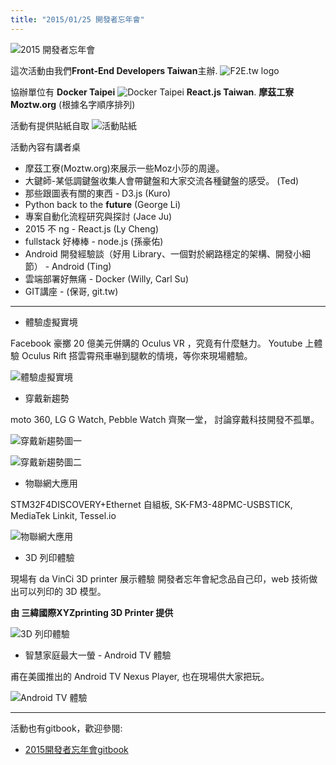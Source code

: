 ```yaml
---
title: "2015/01/25 開發者忘年會"
---
```


![2015 開發者忘年會](https://t.kfs.io/upload_images/37952/10912618_10203569096017188_51249980_o_large.jpg)

這次活動由我們**Front-End Developers Taiwan**主辦.
![F2E.tw logo](http://www.f2e.tw/images/banner.jpg)

協辦單位有
**Docker Taipei**
![Docker Taipei](https://s3-ap-northeast-1.amazonaws.com/kktix/organization_resource_files/776/1574/highres_332980982.jpeg)
**React.js Taiwan**.
**摩茲工寮 Moztw.org**
(根據名字順序排列)

活動有提供貼紙自取
![活動貼紙](https://t.kfs.io/organization_resource_files/776/1645/10900062_10202566543799683_471885557209073229_o.jpg)

活動內容有講者桌

* 摩茲工寮(Moztw.org)來展示一些Moz小莎的周邊。
* 大鍵師-某低調鍵盤收集人會帶鍵盤和大家交流各種鍵盤的感受。 (Ted)
* 那些跟圖表有關的東西 - D3.js (Kuro)
* Python back to the __future__ (George Li)
* 專案自動化流程研究與探討 (Jace Ju)
* 2015 不 ng - React.js (Ly Cheng)
* fullstack 好棒棒 - node.js (孫豪佑)
* Android 開發經驗談（好用 Library、一個對於網路穩定的架構、開發小細節） - Android (Ting)
* 雲端部署好無痛 - Docker (Willy, Carl Su)
* GIT講座 - (保哥, git.tw)

*****

* 體驗虛擬實境

Facebook 豪擲 20 億美元併購的 Oculus VR ，究竟有什麼魅力。
Youtube 上體驗 Oculus Rift 搭雲霄飛車嚇到腿軟的情境，等你來現場體驗。

![體驗虛擬實境](https://s3-ap-northeast-1.amazonaws.com/kktix/organization_resource_files/776/1558/hackpad.com_421ortm31NK_p.147554_1419489524373_dk2-hero.jpg)

* 穿戴新趨勢

moto 360, LG G Watch, Pebble Watch 齊聚一堂，
討論穿戴科技開發不孤單。

![穿戴新趨勢圖一](https://s3-ap-northeast-1.amazonaws.com/kktix/organization_resource_files/776/1561/unnamed.png)

![穿戴新趨勢圖二](https://s3-ap-northeast-1.amazonaws.com/kktix/organization_resource_files/776/1562/Pebble_watch_trio_group_04.png)

* 物聯網大應用

STM32F4DISCOVERY+Ethernet 自組板, SK-FM3-48PMC-USBSTICK, MediaTek Linkit, Tessel.io

![物聯網大應用](https://s3-ap-northeast-1.amazonaws.com/kktix/organization_resource_files/776/1563/M-05313.jpg)


* 3D 列印體驗

現場有 da VinCi 3D printer 展示體驗
開發者忘年會紀念品自己印，web 技術做出可以列印的 3D 模型。

**由 三緯國際XYZprinting 3D Printer 提供**

![3D 列印體驗](https://s3-ap-northeast-1.amazonaws.com/kktix/organization_resource_files/776/1567/da-vinci-3d-printer-1.png)


* 智慧家庭最大一螢 - Android TV 體驗

甫在美國推出的 Android TV Nexus Player, 也在現場供大家把玩。

![Android TV 體驗](https://s3-ap-northeast-1.amazonaws.com/kktix/organization_resource_files/776/1568/Player-purchaseflow-1600.jpg)

*****

活動也有gitbook，歡迎參閱:

* [2015開發者忘年會gitbook](https://github.com/f2etw/book)
